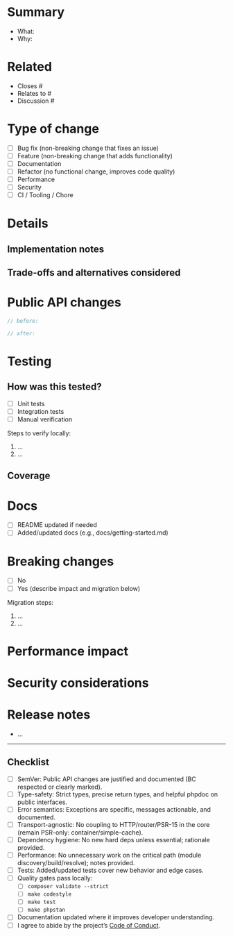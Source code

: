 # Summary
<!-- What does this PR change and why? Keep it concise but informative. -->

- What:
- Why:

# Related
<!-- Link issues, discussions, and context -->
- Closes #
- Relates to #
- Discussion #

# Type of change
<!-- Select one or more that apply -->
- [ ] Bug fix (non-breaking change that fixes an issue)
- [ ] Feature (non-breaking change that adds functionality)
- [ ] Documentation
- [ ] Refactor (no functional change, improves code quality)
- [ ] Performance
- [ ] Security
- [ ] CI / Tooling / Chore

# Details
## Implementation notes
<!-- Key design decisions, notable patterns, and rationale -->

## Trade-offs and alternatives considered
<!-- Summarize options you considered and why this approach was chosen -->

# Public API changes
<!-- Describe any new/changed public APIs with short examples. Note BC impact and SemVer. -->

```php
// before:

// after:
```

# Testing
## How was this tested?
- [ ] Unit tests
- [ ] Integration tests
- [ ] Manual verification

Steps to verify locally:
1. …
2. …

## Coverage
<!-- Mention areas covered by tests and any gaps -->

# Docs
- [ ] README updated if needed
- [ ] Added/updated docs (e.g., docs/getting-started.md)

# Breaking changes
- [ ] No
- [ ] Yes (describe impact and migration below)

Migration steps:
1. …
2. …

# Performance impact
<!-- Any measurable impact or reasoning for hot paths (allocations/complexity). Include benchmarks if available. -->

# Security considerations
<!-- Input validation, deserialization, secrets handling, dependency changes, etc. -->

# Release notes
<!-- One-liner or short paragraph for CHANGELOG / release notes -->

- …

---

## Checklist
- [ ] SemVer: Public API changes are justified and documented (BC respected or clearly marked).
- [ ] Type-safety: Strict types, precise return types, and helpful phpdoc on public interfaces.
- [ ] Error semantics: Exceptions are specific, messages actionable, and documented.
- [ ] Transport-agnostic: No coupling to HTTP/router/PSR-15 in the core (remain PSR-only: container/simple-cache).
- [ ] Dependency hygiene: No new hard deps unless essential; rationale provided.
- [ ] Performance: No unnecessary work on the critical path (module discovery/build/resolve); notes provided.
- [ ] Tests: Added/updated tests cover new behavior and edge cases.
- [ ] Quality gates pass locally:
  - [ ] `composer validate --strict`
  - [ ] `make codestyle`
  - [ ] `make test`
  - [ ] `make phpstan`
- [ ] Documentation updated where it improves developer understanding.
- [ ] I agree to abide by the project’s [Code of Conduct](./.github/CODE_OF_CONDUCT.md).

<!-- Thank you for contributing to Power Modules! -->